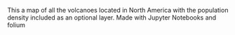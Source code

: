 This a map of all the volcanoes located in North America with the population density included as an optional layer. Made with Jupyter Notebooks and folium
